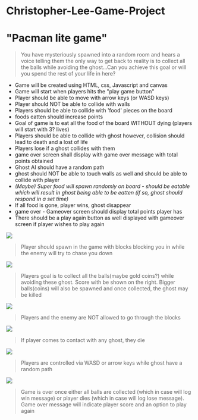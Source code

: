 # Christopher-Lee-Game-Project 
# "Pacman lite game" 
>You have mysteriously spawned into a random room and hears a voice telling them the only way to get back to reality is to collect all the balls while avoiding the ghost...Can you achieve this goal or will you spend the rest of your life in here?

- Game will be created using HTML, css, Javascript and canvas 
- Game will start when players hits the "play game button"
- Player should be able to move with arrow keys (or WASD keys)
- Player should NOT be able to collide with walls 
- Players should be able to collide with 'food' pieces on the board
- foods eatten should increase points
- Goal of game is to eat all the food of the board WITHOUT dying (players will start with 3? lives) 
- Players should be able to collide with ghost however, collision should lead to death and a lost of life 
- Players lose if a ghost collides with them 
- game over screen shall display with game over message with total points obtained 
- Ghost AI should have a random path 
- ghost should NOT be able to touch walls  as well and should be able to collide with player 
- *(Maybe) Super food will spawn randomly on board - should be eatable which will result in ghost being able to be eatten (if so, ghost should respond in a set time)* 
- If all food is gone, player wins, ghost disappear 
- game over - Gameover screen should display total points player has
- There should be a play again button as well displayed with gameover screen if player wishes to play again 


![](images/IMG_1473.jpg)
>Player should spawn in the game with blocks blocking you in while the enemy will try to chase you down

![](images/IMG_1474.jpg)
>Players goal is to collect all the balls(maybe gold coins?) while avoiding these ghost. Score with be shown on the right. Bigger balls(coins) will also be spawned and once collected, the ghost may be killed

![](images/IMG_1475.jpg)
>Players and the enemy are NOT allowed to go through the blocks

![](images/IMG_1476.jpg)
>If player comes to contact with any ghost, they die

![](images/IMG_1477.jpg)
>Players are controlled via WASD or arrow keys while ghost have a random path

![](images/IMG_1478.jpg)
>Game is over once either all balls are collected (which in case will log win message) or player dies (which in case will log lose message). Game over message will indicate player score and an option to play again